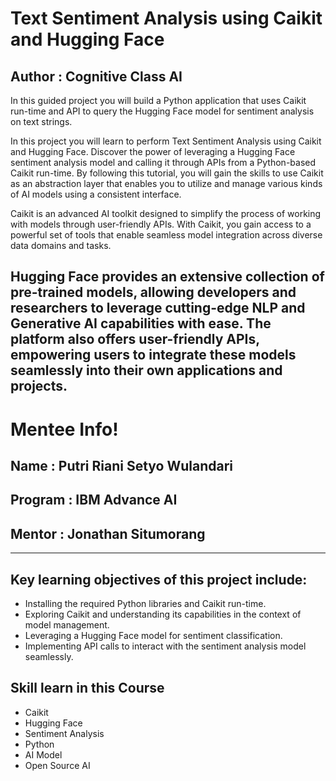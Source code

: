 # Text Sentiment Analysis using Caikit and Hugging Face 

## Author : Cognitive Class AI

In this guided project you will build a Python application that uses Caikit run-time and API to query the Hugging Face model for sentiment analysis on text strings.

In this project you will learn to perform Text Sentiment Analysis using Caikit and Hugging Face. Discover the power of leveraging a Hugging Face sentiment analysis model and calling it through APIs from a Python-based Caikit run-time. By following this tutorial, you will gain the skills to use Caikit as an abstraction layer that enables you to utilize and manage various kinds of AI models using a consistent interface.

Caikit is an advanced AI toolkit designed to simplify the process of working with models through user-friendly APIs. With Caikit, you gain access to a powerful set of tools that enable seamless model integration across diverse data domains and tasks. 

Hugging Face provides an extensive collection of pre-trained models, allowing developers and researchers to leverage cutting-edge NLP and Generative AI capabilities with ease. The platform also offers user-friendly APIs, empowering users to integrate these models seamlessly into their own applications and projects.
--------------------------------------------------------
# Mentee Info!
## Name : Putri Riani Setyo Wulandari
## Program : IBM Advance AI
## Mentor : Jonathan Situmorang
--------------------------------------------------------

## Key learning objectives of this project include:
- Installing the required Python libraries and Caikit run-time.
- Exploring Caikit and understanding its capabilities in the context of model management.
- Leveraging a Hugging Face model for sentiment classification.
- Implementing API calls to interact with the sentiment analysis model seamlessly.


## Skill learn in this Course
- Caikit
- Hugging Face
- Sentiment Analysis
- Python
- AI Model
- Open Source AI
